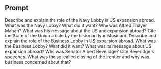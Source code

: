 ## Prompt
Describe and explain the role of the Navy Lobby in US expansion abroad.  What was the Navy Lobby?  What did it want? Who was Alfred Thayer Mahan?  What was his message about the US and expansion abroad?  Cite the State of the Union article by the historian Ivan Musicant.
Describe and explain the role of the Business Lobby in US expansion abroad.  What was the Business Lobby?  What did it want?  What was its message about US expansion abroad?   Who was Senator Albert Beveridge?  Cite Beveridge's speeches.  What was the so-called closing of the frontier and why was business concerned about that?
